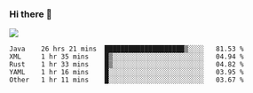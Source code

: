 ### Hi there 👋
![](https://github-readme-stats.vercel.app/api?username=tuichenchuxin)
<!--START_SECTION:waka-->
```text
Java    26 hrs 21 mins  ████████████████████▒░░░░   81.53 % 
XML     1 hr 35 mins    █▒░░░░░░░░░░░░░░░░░░░░░░░   04.94 % 
Rust    1 hr 33 mins    █▒░░░░░░░░░░░░░░░░░░░░░░░   04.82 % 
YAML    1 hr 16 mins    █░░░░░░░░░░░░░░░░░░░░░░░░   03.95 % 
Other   1 hr 11 mins    █░░░░░░░░░░░░░░░░░░░░░░░░   03.67 % 
```
<!--END_SECTION:waka-->

